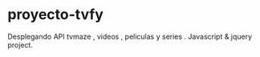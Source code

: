 # proyecto-tvfy
Desplegando API tvmaze , videos , peliculas y series . Javascript &amp; jquery project.
